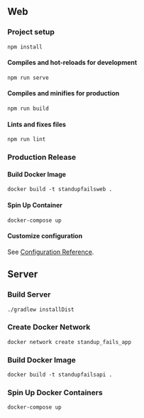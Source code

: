 ## Web

### Project setup
```
npm install
```

#### Compiles and hot-reloads for development
```
npm run serve
```

#### Compiles and minifies for production
```
npm run build
```

#### Lints and fixes files
```
npm run lint
```

### Production Release
#### Build Docker Image
```
docker build -t standupfailsweb .
```

#### Spin Up Container
```
docker-compose up
```

#### Customize configuration
See [Configuration Reference](https://cli.vuejs.org/config/).


## Server

### Build Server
```
./gradlew installDist
```

### Create Docker Network
```
docker network create standup_fails_app
```

### Build Docker Image
```
docker build -t standupfailsapi .
```

### Spin Up Docker Containers
```
docker-compose up
```
